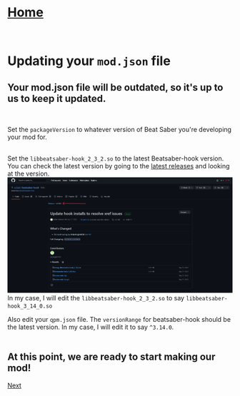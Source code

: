 # [Home](https://cgray1234.github.io/index)  
<br/>

# Updating your `mod.json` file
## Your mod.json file will be outdated, so it's up to us to keep it updated.
<br/>

Set the `packageVersion` to whatever version of Beat Saber you're developing your mod for.  
<br/>

Set the `libbeatsaber-hook_2_3_2.so` to the latest Beatsaber-hook version. You can check the latest version by going to the [latest releases](https://github.com/sc2ad/beatsaber-hook/releases/latest) and looking at the version.  
![](/images/beatsaberhook-version.png)  
In my case, I will edit the `libbeatsaber-hook_2_3_2.so` to say `libbeatsaber-hook_3_14_0.so`
<br/>

Also edit your `qpm.json` file. The `versionRange` for beatsaber-hook should be the latest version. In my case, I will edit it to say `^3.14.0`.  
<br/>

## At this point, we are ready to start making our mod!
[Next](./coding-your-mod.md)